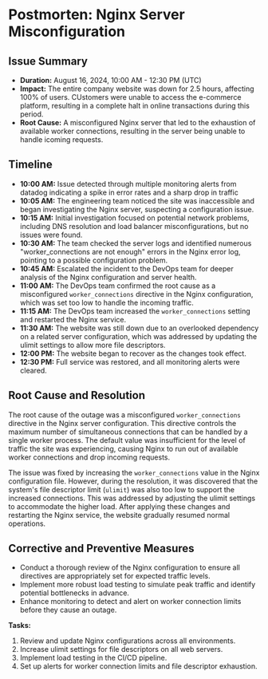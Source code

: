 # Postmorten: Nginx Server Misconfiguration

## Issue Summary
- **Duration:** August 16, 2024, 10:00 AM - 12:30 PM (UTC)
- **Impact:** The entire company website was down for 2.5 hours, affecting 100% of users. CUstomers were unable to access the e-commerce platform, resulting in a complete halt in online transactions during this period.
- **Root Cause:** A misconfigured Nginx server that led to the exhaustion of available worker connections, resulting in the server being unable to handle icoming requests.

## Timeline
- **10:00 AM:** Issue detected through multiple monitoring alerts from datadog indicating a spike in error rates and a sharp drop in traffic
- **10:05 AM:** The engineering team noticed the site was inaccessible and began investigating the Nginx server, suspecting a configuration issue.
- **10:15 AM:** Initial investigation focused on potential network problems, including DNS resolution and load balancer misconfigurations, but no issues were found.
- **10:30 AM:** The team checked the server logs and identified numerous "worker_connections are not enough" errors in the Nginx error log, pointing to a possible configuration problem.
- **10:45 AM:** Escalated the incident to the DevOps team for deeper analysis of the Nginx configuration and server health.
- **11:00 AM:** The DevOps team confirmed the root cause as a misconfigured `worker_connections` directive in the Nginx configuration, which was set too low to handle the incoming traffic.
- **11:15 AM:** The DevOps team increased the `worker_connections` setting and restarted the Nginx service.
- **11:30 AM:** The website was still down due to an overlooked dependency on a related server configuration, which was addressed by updating the ulimit settings to allow more file descriptors.
- **12:00 PM:** The website began to recover as the changes took effect.
- **12:30 PM:** Full service was restored, and all monitoring alerts were cleared.

## Root Cause and Resolution
The root cause of the outage was a misconfigured `worker_connections` directive in the Nginx server configuration. This directive controls the maximum number of simultaneous connections that can be handled by a single worker process. The default value was insufficient for the level of traffic the site was experiencing, causing Nginx to run out of available worker connections and drop incoming requests.

The issue was fixed by increasing the `worker_connections` value in the Nginx configuration file. However, during the resolution, it was discovered that the system's file descriptor limit (`ulimit`) was also too low to support the increased connections. This was addressed by adjusting the ulimit settings to accommodate the higher load. After applying these changes and restarting the Nginx service, the website gradually resumed normal operations.

## Corrective and Preventive Measures
- Conduct a thorough review of the Nginx configuration to ensure all directives are appropriately set for expected traffic levels.
- Implement more robust load testing to simulate peak traffic and identify potential bottlenecks in advance.
- Enhance monitoring to detect and alert on worker connection limits before they cause an outage.

**Tasks:**
1. Review and update Nginx configurations across all environments.
2. Increase ulimit settings for file descriptors on all web servers.
3. Implement load testing in the CI/CD pipeline.
4. Set up alerts for worker connection limits and file descriptor exhaustion.
